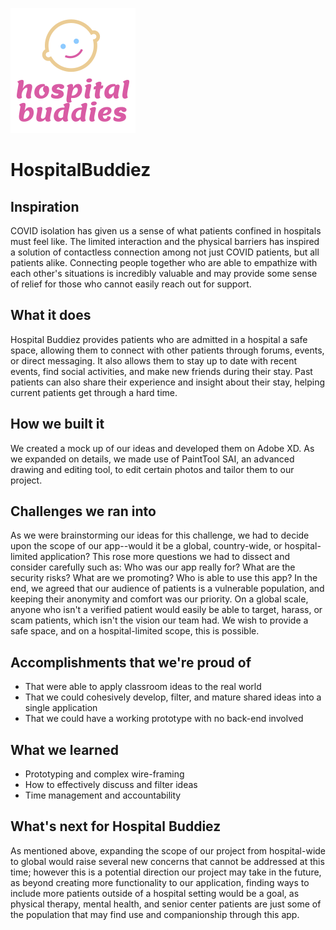 ![](logo.png) 
# HospitalBuddiez


## Inspiration
COVID isolation has given us a sense of what patients confined in hospitals must feel like. The limited interaction and the physical barriers has inspired a solution of contactless connection among not just COVID patients, but all patients alike. Connecting people together who are able to empathize with each other's situations is incredibly valuable and may provide some sense of relief for those who cannot easily reach out for support.

## What it does
Hospital Buddiez provides patients who are admitted in a hospital a safe space, allowing them to connect with other patients through forums, events, or direct messaging. It also allows them to stay up to date with recent events, find social activities, and make new friends during their stay. Past patients can also share their experience and insight about their stay, helping current patients get through a hard time.

## How we built it
We created a mock up of our ideas and developed them on Adobe XD. As we expanded on details, we made use of PaintTool SAI, an advanced drawing and editing tool, to edit certain photos and tailor them to our project.

## Challenges we ran into
As we were brainstorming our ideas for this challenge, we had to decide upon the scope of our app--would it be a global, country-wide, or hospital-limited application? This rose more questions we had to dissect and consider carefully such as: Who was our app really for? What are the security risks? What are we promoting? Who is able to use this app? In the end, we agreed that our audience of patients is a vulnerable population, and keeping their anonymity and comfort was our priority. On a global scale, anyone who isn't a verified patient would easily be able to target, harass, or scam patients, which isn't the vision our team had. We wish to provide a safe space, and on a hospital-limited scope, this is possible.

## Accomplishments that we're proud of
* That were able to apply classroom ideas to the real world
* That we could cohesively develop, filter, and mature shared ideas into a single application
* That we could have a working prototype with no back-end involved
## What we learned
* Prototyping and complex wire-framing
* How to effectively discuss and filter ideas
* Time management and accountability

## What's next for Hospital Buddiez
As mentioned above, expanding the scope of our project from hospital-wide to global would raise several new concerns that cannot be addressed at this time; however this is a potential direction our project may take in the future, as beyond creating more functionality to our application, finding ways to include more patients outside of a hospital setting would be a goal, as physical therapy, mental health, and senior center patients are just some of the population that may find use and companionship through this app.
